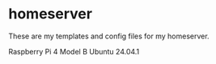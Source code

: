 # homeserver
These are my templates and config files for my homeserver.

Raspberry Pi 4 Model B
Ubuntu 24.04.1 
